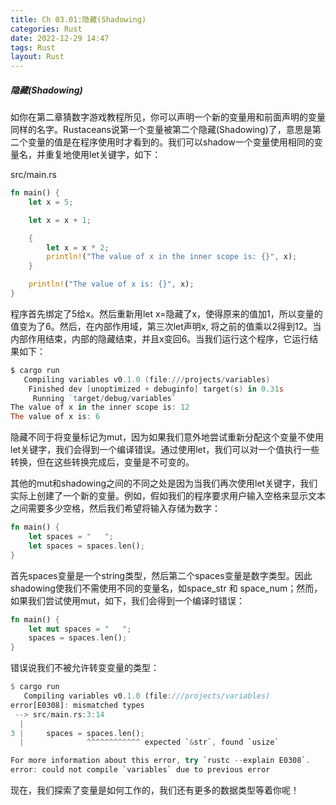 ```yaml
---
title: Ch 03.01:隐藏(Shadowing)
categories: Rust
date: 2022-12-29 14:47
tags: Rust
layout: Rust
---
```

##### 隐藏(Shadowing)

如你在第二章猜数字游戏教程所见，你可以声明一个新的变量用和前面声明的变量同样的名字。Rustaceans说第一个变量被第二个隐藏(Shadowing)了，意思是第二个变量的值是在程序使用时才看到的。我们可以shadow一个变量使用相同的变量名，并重复地使用let关键字，如下：

src/main.rs

```rust
fn main() {
    let x = 5;

    let x = x + 1;

    {
        let x = x * 2;
        println!("The value of x in the inner scope is: {}", x);
    }

    println!("The value of x is: {}", x);
}
```

程序首先绑定了5给x。然后重新用let x=隐藏了x，使得原来的值加1，所以变量的值变为了6。然后，在内部作用域，第三次let声明x, 将之前的值乘以2得到12。当内部作用结束，内部的隐藏结束，并且x变回6。当我们运行这个程序，它运行结果如下：

```powershell
$ cargo run
   Compiling variables v0.1.0 (file:///projects/variables)
    Finished dev [unoptimized + debuginfo] target(s) in 0.31s
     Running `target/debug/variables`
The value of x in the inner scope is: 12
The value of x is: 6
```

隐藏不同于将变量标记为mut，因为如果我们意外地尝试重新分配这个变量不使用let关键字，我们会得到一个编译错误。通过使用let，我们可以对一个值执行一些转换，但在这些转换完成后，变量是不可变的。

其他的mut和shadowing之间的不同之处是因为当我们再次使用let关键字，我们实际上创建了一个新的变量。例如，假如我们的程序要求用户输入空格来显示文本之间需要多少空格，然后我们希望将输入存储为数字：

```rust
fn main() {
    let spaces = "   ";
    let spaces = spaces.len();
}
```

首先spaces变量是一个string类型，然后第二个spaces变量是数字类型。因此shadowing使我们不需使用不同的变量名，如space_str 和 space_num；然而，如果我们尝试使用mut，如下，我们会得到一个编译时错误：

```rust
fn main() {
    let mut spaces = "   ";
    spaces = spaces.len();
}
```

错误说我们不被允许转变变量的类型：

```rust
$ cargo run
   Compiling variables v0.1.0 (file:///projects/variables)
error[E0308]: mismatched types
 --> src/main.rs:3:14
  |
3 |     spaces = spaces.len();
  |              ^^^^^^^^^^^^ expected `&str`, found `usize`

For more information about this error, try `rustc --explain E0308`.
error: could not compile `variables` due to previous error
```

现在，我们探索了变量是如何工作的，我们还有更多的数据类型等着你呢！